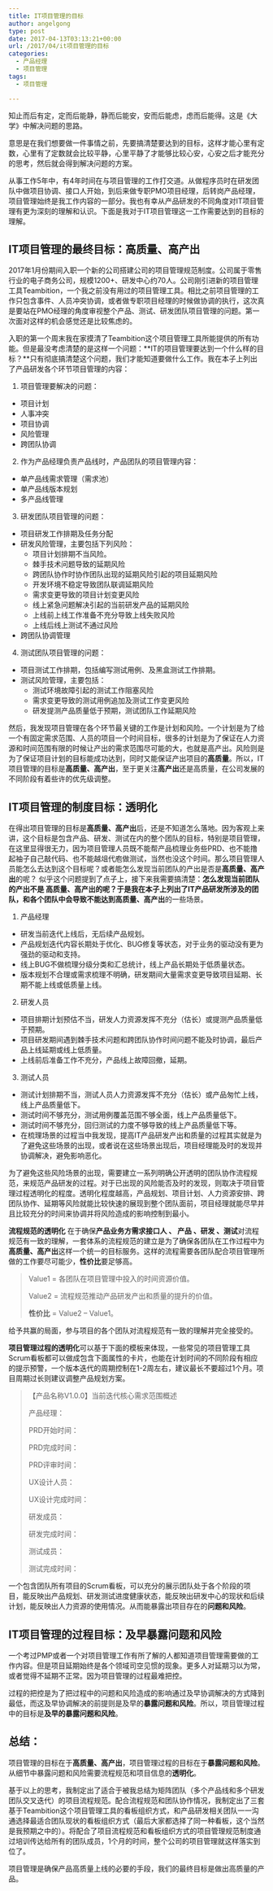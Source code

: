 ```yaml
---
title: IT项目管理的目标
author: angelgong
type: post
date: 2017-04-13T03:13:21+00:00
url: /2017/04/it项目管理的目标
categories:
  - 产品经理
  - 项目管理
tags:
  - 项目管理

---
```

知止而后有定，定而后能静，静而后能安，安而后能虑，虑而后能得。这是《大学》中解决问题的思路。

意思是在我们想要做一件事情之前，先要搞清楚要达到的目标，这样才能心里有定数，心里有了定数就会比较平静，心里平静了才能够比较心安，心安之后才能充分的思考，然后就会得到解决问题的方案。

从事工作5年中，有4年时间在与项目管理的工作打交道。从做程序员时在研发团队中做项目协调、接口人开始，到后来做专职PMO项目经理，后转岗产品经理，项目管理始终是我工作内容的一部分。我也有幸从产品研发的不同角度对IT项目管理有更为深刻的理解和认识。下面是我对于IT项目管理这一工作需要达到的目标的理解。

## IT项目管理的最终目标：高质量、高产出
2017年1月份期间入职一个新的公司搭建公司的项目管理规范制度。公司属于零售行业的电子商务公司，规模1200+、研发中心约70人。公司刚引进新的项目管理工具Teambition，一个我之前没有用过的项目管理工具。相比之前项目管理的工作只包含事件、人员冲突协调，或者做专职项目经理的时候做协调的执行，这次真是要站在PMO经理的角度审视整个产品、测试、研发团队项目管理的问题。第一次面对这样的机会感觉还是比较焦虑的。

入职的第一个周末我在家摸清了Teambition这个项目管理工具所能提供的所有功能。但是最没考虑清楚的是这样一个问题：**IT的项目管理要达到一个什么样的目标？**只有彻底搞清楚这个问题，我们才能知道要做什么工作。我在本子上列出了产品研发各个环节项目管理的内容：

1. 项目管理要解决的问题：
  * 项目计划
  * 人事冲突
  * 项目协调
  * 风险管理
  * 跨团队协调

2. 作为产品经理负责产品线时，产品团队的项目管理内容：
  * 单产品线需求管理（需求池）
  * 单产品线版本规划
  * 多产品线管理

3. 研发团队项目管理的问题：
  * 项目研发工作排期及任务分配
  * 研发风险管理，主要包括下列风险：
    - 项目计划排期不当风险。
    - 棘手技术问题导致的延期风险
    - 跨团队协作时协作团队出现的延期风险引起的项目延期风险
    - 开发环境不稳定导致团队联调延期风险
    - 需求变更导致的项目计划变更风险
    - 线上紧急问题解决引起的当前研发产品的延期风险
    - 上线前上线工作准备不充分导致上线失败风险
    - 上线后线上测试不通过风险
  * 跨团队协调管理

4. 测试团队项目管理的问题：
  * 项目测试工作排期，包括编写测试用例、及黑盒测试工作排期。
  * 测试风险管理，主要包括：
    - 测试环境故障引起的测试工作阻塞风险
    - 需求变更导致的测试用例追加及测试工作变更风险
    - 研发提测产品质量低于预期，测试团队工作延期风险

然后，我发现项目管理在各个环节最关键的工作是计划和风险。一个计划是为了给一个有固定需求范围、人员的项目一个时间目标，很多的计划是为了保证在人力资源和时间范围有限的时候让产出的需求范围尽可能的大，也就是高产出。风险则是为了保证项目计划的目标能成功达到，同时又能保证产出项目的**高质量**。所以，IT项目管理的目标是**高质量、高产出**，至于更关注**高产出**还是高质量，在公司发展的不同阶段有着些许的优先级调整。

## IT项目管理的制度目标：透明化
在得出项目管理的目标是**高质量、高产出**后，还是不知道怎么落地。因为客观上来讲，这个目标是包含产品、研发、测试在内的整个团队的目标，特别是项目管理，在这里显得很无力，因为项目管理人员既不能帮产品梳理业务些PRD、也不能撸起袖子自己敲代码、也不能越俎代庖做测试，当然也没这个时间。那么项目管理人员能怎么去达到这个目标呢？或者能怎么发现当前团队的产出是否是**高质量、高产出**的呢？
似乎这个问题提到了点子上，接下来我需要搞清楚：**怎么发现当前团队的产出不是 高质量、高产出的呢？**于是我在本子上列出了IT产品研发所涉及的团队，和各个团队中会导致不能达到**高质量、高产出**的一些场景。

1. 产品经理
  * 研发当前迭代上线后，无后续产品规划。
  * 产品规划迭代内容长期处于优化、BUG修复等状态，对于业务的驱动没有更为强劲的驱动和支持。
  * 线上BUG不做梳理分级分类和汇总统计，线上产品长期处于低质量状态。
  * 版本规划不合理或需求梳理不明确，研发期间大量需求变更导致项目延期、长期不能上线或低质量上线。

2. 研发人员
  * 项目排期计划预估不当，研发人力资源发挥不充分（估长）或提测产品质量低于预期。
  * 项目研发期间遇到棘手技术问题和跨团队协作时间问题不能及时协调，最后产品上线延期或线上低质量。
  * 上线前后准备工作不充分，产品线上故障回撤，延期。

3. 测试人员
  * 测试计划排期不当，测试人员人力资源发挥不充分（估长）或产品匆忙上线，线上产品质量低下。
  * 测试时间不够充分，测试用例覆盖范围不够全面，线上产品质量低下。
  * 测试时间不够充分，回归测试的力度不够导致的线上产品质量低下等。
  * 在梳理场景的过程当中我发现，提高IT产品研发产出和质量的过程其实就是为了避免这些场景的出现，或者说在这些场景出现后，项目经理能及时的发现并协调解决，避免影响恶化。

为了避免这些风险场景的出现，需要建立一系列明确公开透明的团队协作流程规范，来规范产品研发的过程。对于已出现的风险能否及时的发现，则取决于项目管理过程透明化的程度。透明化程度越高，产品规划、项目计划、人力资源安排、跨团队协作、延期等风险就能比较快速的展现到整个团队面前，项目经理就能尽早并且比较充分的时间来协调并将风险造成的影响控制到最小。

**流程规范的透明化** 在于确保**产品业务方需求接口人 、 产品 、研发 、测试**对流程规范有一致的理解，一套体系的流程规范的建立是为了确保各团队在工作过程中为**高质量、高产出**这样一个统一的目标服务。这样的流程需要各团队配合项目管理所做的工作要尽可能少，**性价比**要足够高。

> Value1 = 各团队在项目管理中投入的时间资源价值。
> 
> Value2 = 流程规范推动产品研发产出和质量的提升的价值。
> 
> **性价比** = Value2 – Value1。

给予共赢的局面，参与项目的各个团队对流程规范有一致的理解并完全接受的。

**项目管理过程的透明化**可以基于下面的模板来体现，一些常见的项目管理工具Scrum看板都可以做成包含下面属性的卡片，也能在计划时间的不同阶段有相应的提示预警，一个版本迭代的周期控制在1-2周左右，建议最长不要超过1个月。项目周期过长则建议调整产品规划方案。

> 【产品名称V1.0.0】当前迭代核心需求范围概述
> 
> 产品经理：
> 
> PRD开始时间：
> 
> PRD完成时间：
> 
> PRD评审时间：
> 
> UX设计人员：
> 
> UX设计完成时间：
> 
> 研发成员：
> 
> 研发完成时间：
> 
> 测试成员：
> 
> 测试完成时间：

一个包含团队所有项目的Scrum看板，可以充分的展示团队处于各个阶段的项目，能反映出产品规划、研发测试进度健康状态，能反映出研发中心的现状和后续计划，能反映出人力资源的使用情况。从而能暴露出项目存在的**问题和风险**。

## IT项目管理的过程目标：及早暴露问题和风险
一个考过PMP或者一个对项目管理工作有所了解的人都知道项目管理需要做的工作内容。但是项目延期始终是各个领域司空见惯的现象。更多人对延期习以为常，或者觉得不延期不正常。因为项目管理的过程最难把控。

过程的把控是为了把过程中的问题和风险造成的影响通过及早协调解决的方式降到最低，而这及早协调解决的前提则是及早的**暴露问题和风险**。所以，项目管理过程中的目标是**及早的暴露问题和风险**。

## 总结：
项目管理的目标在于**高质量、高产出**，项目管理过程的目标在于**暴露问题和风险**。从细节中暴露问题和风险需要流程规范和项目信息的**透明化**。

基于以上的思考，我制定出了适合于被我总结为矩阵团队（多个产品线和多个研发团队交叉迭代）的项目流程规范。配合流程规范和团队协作情况，我制定出了三套基于Teambition这个项目管理工具的看板组织方式，和产品研发相关团队一一沟通选择最适合团队现状的看板组织方式（最后大家都选择了同一种看板，这个当然是我预期之中的）。将配合了项目流程规范和看板组织方式的项目管理规范制度通过培训传达给所有的团队成员，1个月的时间，整个公司的项目管理就这样落实到位了。

项目管理是确保产品高质量上线的必要的手段，我们的最终目标是做出高质量的产品。